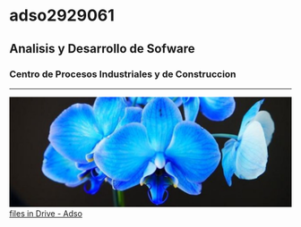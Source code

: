 # adso2929061
## Analisis y Desarrollo de Sofware
### Centro de Procesos Industriales y de Construccion 
---
![flores](image.png)
[files in Drive - Adso](http://tinyurl.com/4557t2vw)


